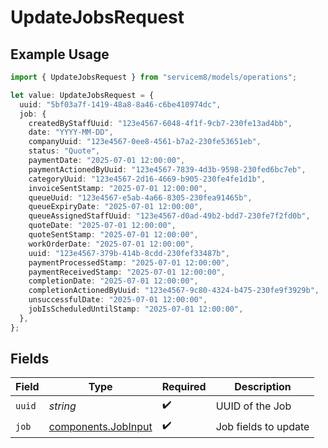 # UpdateJobsRequest

## Example Usage

```typescript
import { UpdateJobsRequest } from "servicem8/models/operations";

let value: UpdateJobsRequest = {
  uuid: "5bf03a7f-1419-48a8-8a46-c6be410974dc",
  job: {
    createdByStaffUuid: "123e4567-6048-4f1f-9cb7-230fe13ad4bb",
    date: "YYYY-MM-DD",
    companyUuid: "123e4567-0ee8-4561-b7a2-230fe53651eb",
    status: "Quote",
    paymentDate: "2025-07-01 12:00:00",
    paymentActionedByUuid: "123e4567-7839-4d3b-9598-230fed6bc7eb",
    categoryUuid: "123e4567-2d16-4669-b905-230fe4fe1d1b",
    invoiceSentStamp: "2025-07-01 12:00:00",
    queueUuid: "123e4567-e5ab-4a66-8305-230fea91465b",
    queueExpiryDate: "2025-07-01 12:00:00",
    queueAssignedStaffUuid: "123e4567-d0ad-49b2-bdd7-230fe7f2fd0b",
    quoteDate: "2025-07-01 12:00:00",
    quoteSentStamp: "2025-07-01 12:00:00",
    workOrderDate: "2025-07-01 12:00:00",
    uuid: "123e4567-379b-414b-8cdd-230fef33487b",
    paymentProcessedStamp: "2025-07-01 12:00:00",
    paymentReceivedStamp: "2025-07-01 12:00:00",
    completionDate: "2025-07-01 12:00:00",
    completionActionedByUuid: "123e4567-9c80-4324-b475-230fe9f3929b",
    unsuccessfulDate: "2025-07-01 12:00:00",
    jobIsScheduledUntilStamp: "2025-07-01 12:00:00",
  },
};
```

## Fields

| Field                                                      | Type                                                       | Required                                                   | Description                                                |
| ---------------------------------------------------------- | ---------------------------------------------------------- | ---------------------------------------------------------- | ---------------------------------------------------------- |
| `uuid`                                                     | *string*                                                   | :heavy_check_mark:                                         | UUID of the Job                                            |
| `job`                                                      | [components.JobInput](../../models/components/jobinput.md) | :heavy_check_mark:                                         | Job fields to update                                       |